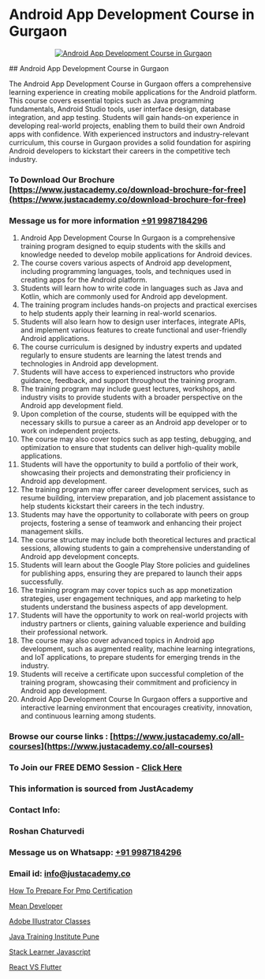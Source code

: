 # Android App Development Course in Gurgaon

<p align="center">
  <a href="https://justacademy.co/course-detail/android-app-development">
    <img src="https://justacademy.co/storage2/course_image/1676635923_course_image.webp" alt="Android App Development Course in Gurgaon">
  </a>
</p>
## Android App Development Course in Gurgaon

The Android App Development Course in Gurgaon offers a comprehensive learning experience in creating mobile applications for the Android platform. This course covers essential topics such as Java programming fundamentals, Android Studio tools, user interface design, database integration, and app testing. Students will gain hands-on experience in developing real-world projects, enabling them to build their own Android apps with confidence. With experienced instructors and industry-relevant curriculum, this course in Gurgaon provides a solid foundation for aspiring Android developers to kickstart their careers in the competitive tech industry.
### To Download Our Brochure [https://www.justacademy.co/download-brochure-for-free](https://www.justacademy.co/download-brochure-for-free)
### Message us for more information [+91 9987184296](https://api.whatsapp.com/send?phone=919987184296)
1) Android App Development Course In Gurgaon is a comprehensive training program designed to equip students with the skills and knowledge needed to develop mobile applications for Android devices.
2) The course covers various aspects of Android app development, including programming languages, tools, and techniques used in creating apps for the Android platform.
3) Students will learn how to write code in languages such as Java and Kotlin, which are commonly used for Android app development.
4) The training program includes hands-on projects and practical exercises to help students apply their learning in real-world scenarios.
5) Students will also learn how to design user interfaces, integrate APIs, and implement various features to create functional and user-friendly Android applications.
6) The course curriculum is designed by industry experts and updated regularly to ensure students are learning the latest trends and technologies in Android app development.
7) Students will have access to experienced instructors who provide guidance, feedback, and support throughout the training program.
8) The training program may include guest lectures, workshops, and industry visits to provide students with a broader perspective on the Android app development field.
9) Upon completion of the course, students will be equipped with the necessary skills to pursue a career as an Android app developer or to work on independent projects.
10) The course may also cover topics such as app testing, debugging, and optimization to ensure that students can deliver high-quality mobile applications.
11) Students will have the opportunity to build a portfolio of their work, showcasing their projects and demonstrating their proficiency in Android app development.
12) The training program may offer career development services, such as resume building, interview preparation, and job placement assistance to help students kickstart their careers in the tech industry.
13) Students may have the opportunity to collaborate with peers on group projects, fostering a sense of teamwork and enhancing their project management skills.
14) The course structure may include both theoretical lectures and practical sessions, allowing students to gain a comprehensive understanding of Android app development concepts.
15) Students will learn about the Google Play Store policies and guidelines for publishing apps, ensuring they are prepared to launch their apps successfully.
16) The training program may cover topics such as app monetization strategies, user engagement techniques, and app marketing to help students understand the business aspects of app development.
17) Students will have the opportunity to work on real-world projects with industry partners or clients, gaining valuable experience and building their professional network.
18) The course may also cover advanced topics in Android app development, such as augmented reality, machine learning integrations, and IoT applications, to prepare students for emerging trends in the industry.
19) Students will receive a certificate upon successful completion of the training program, showcasing their commitment and proficiency in Android app development.
20) Android App Development Course In Gurgaon offers a supportive and interactive learning environment that encourages creativity, innovation, and continuous learning among students.

### Browse our course links : [https://www.justacademy.co/all-courses](https://www.justacademy.co/all-courses) 
### To Join our FREE DEMO Session - [Click Here](https://www.justacademy.co/register-for-course-demo)


### This information is sourced from JustAcademy
### Contact Info:
### Roshan Chaturvedi
### Message us on Whatsapp: [+91 9987184296](https://api.whatsapp.com/send?phone=919987184296)
### Email id: [info@justacademy.co](mailto:info@justacademy.co)
                
[How To Prepare For Pmp Certification](https://www.linkedin.com/pulse/how-prepare-pmp-certification-justacademy-thane-irrac?trackingId=KBuidL7mcCwoTO3tS2FG9w%3D%3D&lipi=urn%3Ali%3Apage%3Ad_flagship3_company_admin%3B8x4oZRFoSmO4CZ5ThOfedg%3D%3D)

[Mean Developer](https://www.linkedin.com/pulse/mean-developer-justacademy-jaipur-k6flc?trackingId=sQWc8F11g2NRuVejHkMv%2BQ%3D%3D&lipi=urn%3Ali%3Apage%3Ad_flagship3_company_admin%3BAVJRhwTBSMSM%2FVRCHlBI2Q%3D%3D)

[Adobe Illustrator Classes](https://medium.com/@namusn/adobe-illustrator-classes-16bd3cd6d54a)

[Java Training Institute Pune](https://medium.com/@namusn/java-training-institute-pune-c779dcd0f622)

[Stack Learner Javascript](https://justacademyin.github.io/Articles/Stack-Learner-Javascript)

[React VS Flutter](https://justacademyin.github.io/justacademy/react-vs-flutter)

